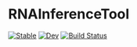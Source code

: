 # RNAInferenceTool

[![Stable](https://img.shields.io/badge/docs-stable-blue.svg)](https://palmtree2013.github.io/RNAInferenceTool.jl/stable)
[![Dev](https://img.shields.io/badge/docs-dev-blue.svg)](https://palmtree2013.github.io/RNAInferenceTool.jl/dev)
[![Build Status](https://github.com/palmtree2013/RNAInferenceTool.jl/actions/workflows/CI.yml/badge.svg?branch=main)](https://github.com/palmtree2013/RNAInferenceTool.jl/actions/workflows/CI.yml?query=branch%3Amain)
